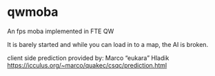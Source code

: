 # qwmoba
An fps moba implemented in FTE QW

It is barely started and while you can load in to a map, the AI is broken.

client side prediction provided by:
Marco “eukara” Hladik
https://icculus.org/~marco/quakec/csqc/prediction.html